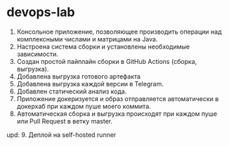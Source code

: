 # devops-lab

1. Консольное приложение, позволяющее производить операции над комплексными числами и матрицами на Java.
2. Настроена система сборки и установлены необходимые зависимости.
3. Создан простой пайплайн сборки в GitHub Actions (сборка, выгрузка).
4. Добавлена выгрузка готового артефакта
5. Добавлена выгрузка каждой версии в Telegram.
6. Добавлен статический анализ кода.
7. Приложение докеризуется и образ отправляется автоматически в докерхаб при каждом пуше моего коммита.
8. Автоматическая сборка и выгрузка происходят при каждом пуше или Pull Request в ветку master.

upd: 9. Деплой на self-hosted runner
